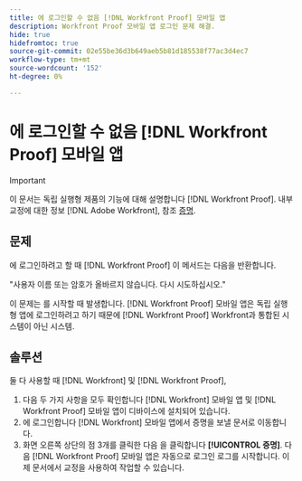 ```yaml
---
title: 에 로그인할 수 없음 [!DNL Workfront Proof] 모바일 앱
description: Workfront Proof 모바일 앱 로그인 문제 해결.
hide: true
hidefromtoc: true
source-git-commit: 02e55be36d3b649aeb5b81d185538f77ac3d4ec7
workflow-type: tm+mt
source-wordcount: '152'
ht-degree: 0%

---
```


# 에 로그인할 수 없음 [!DNL Workfront Proof] 모바일 앱

>[!IMPORTANT]
>
>이 문서는 독립 실행형 제품의 기능에 대해 설명합니다 [!DNL Workfront Proof]. 내부 교정에 대한 정보 [!DNL Adobe Workfront], 참조 [증명](../../../review-and-approve-work/proofing/proofing.md).

## 문제

에 로그인하려고 할 때 [!DNL Workfront Proof] 이 메서드는 다음을 반환합니다.

&quot;사용자 이름 또는 암호가 올바르지 않습니다. 다시 시도하십시오.&quot;

이 문제는 를 시작할 때 발생합니다. [!DNL Workfront Proof] 모바일 앱은 독립 실행형 앱에 로그인하려고 하기 때문에 [!DNL Workfront Proof] Workfront과 통합된 시스템이 아닌 시스템.

## 솔루션

둘 다 사용할 때 [!DNL Workfront] 및 [!DNL Workfront Proof],

1. 다음 두 가지 사항을 모두 확인합니다 [!DNL Workfront] 모바일 앱 및 [!DNL Workfront Proof] 모바일 앱이 디바이스에 설치되어 있습니다.
1. 에 로그인합니다 [!DNL Workfront] 모바일 앱에서 증명을 보낼 문서로 이동합니다.
1. 화면 오른쪽 상단의 점 3개를 클릭한 다음 을 클릭합니다 **[!UICONTROL 증명]**.
다음 [!DNL Workfront Proof] 모바일 앱은 자동으로 로그인 로그를 시작합니다.
이제 문서에서 교정을 사용하여 작업할 수 있습니다.
